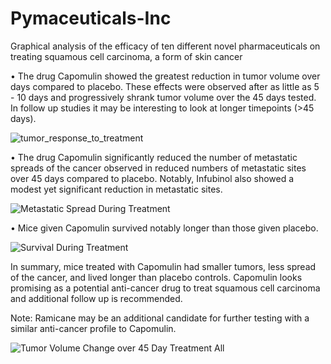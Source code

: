 # Pymaceuticals-Inc
Graphical analysis of the efficacy of ten different novel pharmaceuticals on treating squamous cell carcinoma, a form of skin cancer


•	The drug Capomulin showed the greatest reduction in tumor volume over days compared to placebo. These effects were observed after as little as 5 - 10 days and progressively shrank tumor volume over the 45 days tested. In follow up studies it may be interesting to look at longer timepoints (>45 days). 

![tumor_response_to_treatment](https://user-images.githubusercontent.com/48166327/57977584-80958b80-79b0-11e9-91b4-e95b06fb69b6.png)


•	The drug Capomulin significantly reduced the number of metastatic spreads of the cancer observed in reduced numbers of metastatic sites over 45 days compared to placebo. Notably, Infubinol also showed a modest yet significant reduction in metastatic sites.

![Metastatic Spread During Treatment](https://user-images.githubusercontent.com/48166327/57977599-d1a57f80-79b0-11e9-9c2d-886f9eee118f.png)

•	Mice given Capomulin survived notably longer than those given placebo.

![Survival During Treatment](https://user-images.githubusercontent.com/48166327/57977609-01ed1e00-79b1-11e9-8eef-3f578eea6acd.png)

In summary, mice treated with Capomulin had smaller tumors, less spread of the cancer, and lived longer than placebo controls.  Capomulin looks promising as a potential anti-cancer drug to treat squamous cell carcinoma and additional follow up is recommended. 
   
 Note: Ramicane may be an additional candidate for further testing with a similar anti-cancer profile to Capomulin.
 
![Tumor Volume Change over 45 Day Treatment All](https://user-images.githubusercontent.com/48166327/57977649-a40d0600-79b1-11e9-8f4b-e27633dfe1ef.png)
